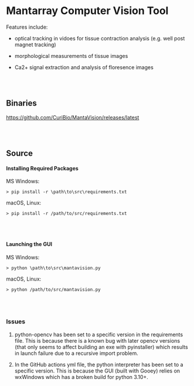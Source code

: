 # Mantarray Computer Vision Tool #
Features include:

- optical tracking in vidoes for tissue contraction analysis (e.g. well post magnet tracking)

- morphological measurements of tissue images

- Ca2+ signal extraction and analysis of floresence images

</br></br>
## Binaries ##
https://github.com/CuriBio/MantaVision/releases/latest

</br></br>
## Source ##

#### Installing Required Packages ###
MS Windows:

```> pip install -r \path\to\src\requirements.txt```

macOS, Linux:

```> pip install -r /path/to/src/requirements.txt```

</br></br>
#### Launching the GUI ###
MS Windows:

```> python \path\to\src\mantavision.py```

macOS, Linux:

```> python /path/to/src/mantavision.py```

</br></br>
### Issues  ###
1) python-opencv has been set to a specific version in the requirements file. 
This is because there is a known bug with later opencv versions
(that only seems to affect building an exe with pyinstaller) 
which results in launch failure due to a recursive import problem.

2) In the GitHub actions yml file, the python interpreter has been set to a specific version.
This is because the GUI (built with Gooey) relies on wxWindows which has a broken build for python 3.10+.
